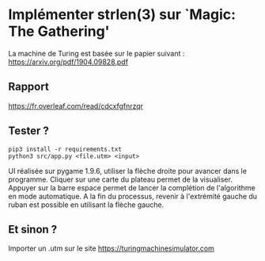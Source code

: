 # Implémenter strlen(3) sur `Magic: The Gathering'

La machine de Turing est basée sur le papier suivant :
https://arxiv.org/pdf/1904.09828.pdf

## Rapport

https://fr.overleaf.com/read/cdcxfgfnrzqr

## Tester ?

```
pip3 install -r requirements.txt
python3 src/app.py <file.utm> <input>
```

UI réalisée sur pygame 1.9.6, utiliser la flèche droite pour avancer dans le
programme. Cliquer sur une carte du plateau permet de la visualiser. Appuyer sur
la barre espace permet de lancer la complétion de l'algorithme en mode
automatique. A la fin du processus, revenir à l'extrémité gauche du ruban est
possible en utilisant la flèche gauche.

## Et sinon ?

Importer un .utm sur le site https://turingmachinesimulator.com
